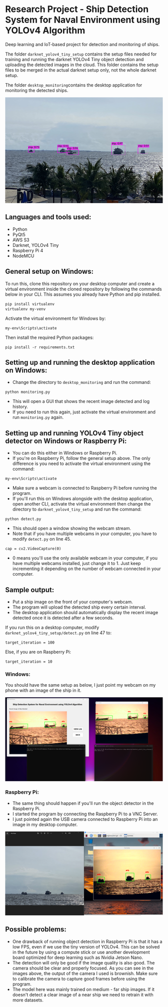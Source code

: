 # Research Project - Ship Detection System for Naval Environment using YOLOv4 Algorithm

Deep learning and IoT-based project for detection and monitoring of ships.

The folder `darknet_yolov4_tiny_setup` contains the setup files needed for training and running the darknet YOLOv4 Tiny object detection and uploading the detected images in the cloud. This folder contains the setup files to be merged in the actual darknet setup only, not the whole darknet setup.

The folder `desktop_monitoring`contains the desktop application for monitoring the detected ships. 

![Sample Output](./sample_detection.png)

## Languages and tools used:
- Python
- PyQt5
- AWS S3
- Darknet, YOLOv4 Tiny
- Raspberry Pi 4
- NodeMCU


## General setup on Windows:
To run this, clone this repository on your desktop computer and create a virtual environment inside the cloned repository by following the commands below in your CLI. This assumes you already have Python and pip installed.
```
pip install virtualenv
virtualenv my-venv
```
Activate the virtual environment for Windows by:
```
my-env\Scripts\activate
```
Then install the required Python packages:
```
pip install -r requirements.txt
```

## Setting up and running the desktop application on Windows:
- Change the directory to `desktop_monitoring` and run the command:
```
python monitoring.py
```
- This will open a GUI that shows the recent image detected and log history.
- If you need to run this again, just activate the virtual environment and run `monitoring.py` again.


## Setting up and running YOLOv4 Tiny object detector on Windows or Raspberry Pi:
- You can do this either in Windows or Raspberry Pi. 
- If you're on Raspberry Pi, follow the general setup above. The only difference is you need to activate the virtual environment using the command:
```
my-env\Scripts\activate
```
- Make sure a webcam is connected to Raspberry Pi before running the program.
- If you'll run this on Windows alongside with the desktop application, open another CLI, activate the virtual environment then change the directory to `darknet_yolov4_tiny_setup` and run the command:
```
python detect.py
```
- This should open a window showing the webcam stream.
- Note that if you have multiple webcams in your computer, you have to modify ```detect.py``` on line 45.
```
cap = cv2.VideoCapture(0)
```
- 0 means you'll use the only available webcam in your computer, if you have multiple webcams installed, just change it to 1. Just keep incrementing it depending on the number of webcam connected in your computer.


## Sample output:
- Put a ship image on the front of your computer's webcam.
- The program will upload the detected ship every certain interval.
- The desktop application should automatically display the recent image detected once it is detected after a few seconds.

If you run this on a desktop computer, modify `darknet_yolov4_tiny_setup/detect.py` on line 47 to:
```
target_iteration = 100
```
Else, if you are on Raspberry Pi:
```
target_iteration = 10
```

### Windows:

You should have the same setup as below, I just point my webcam on my phone with an image of the ship in it.

![Sample Setup](./sample_setup.png)


### Raspberry Pi:
- The same thing should happen if you'll run the object detector in the Raspberry Pi. 
- I started the program by connecting the Raspberry Pi to a VNC Server.
- I just pointed again the USB camera connected to Raspberry Pi into an image in my desktop computer.

![Sample Setup Raspberry Pi](./sample_raspberry_pi.png)

## Possible problems:
- One drawback of running object detection in Raspberry Pi is that it has a low FPS, even if we use the tiny version of YOLOv4. This can be solved in the future by using a compute stick or use another development board optimized for deep learning such as Nvidia Jetson Nano.
- The detection will only be good if the image quality is also good. The camera should be clear and properly focused. As you can see in the images above, the output of the camera I used is brownish. Make sure to calibrate the camera to capture good frames before using the program.
- The model here was mainly trained on medium - far ship images. If it doesn't detect a clear image of a near ship we need to retrain it with more datasets.




